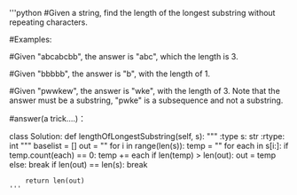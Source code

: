 '''python
#Given a string, find the length of the longest substring without repeating characters.

#Examples:

#Given "abcabcbb", the answer is "abc", which the length is 3.

#Given "bbbbb", the answer is "b", with the length of 1.

#Given "pwwkew", the answer is "wke", with the length of 3. Note that the answer must be a substring, "pwke" is a subsequence and not a substring.


#answer(a trick....)：

class Solution:
    def lengthOfLongestSubstring(self, s):
        """
        :type s: str
        :rtype: int
        """
        baselist = []
        out = ""
        for i in range(len(s)):
            temp = ""
            for each in s[i:]:
                if temp.count(each) == 0:
                    temp += each
                    if len(temp) > len(out):
                        out = temp
                else:
                    break
            if len(out) == len(s):
                break
        
        return len(out)
    '''
